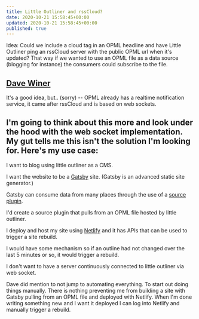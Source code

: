 ```yaml
---
title: Little Outliner and rssCloud?
date: 2020-10-21 15:58:45+00:00
updated: 2020-10-21 15:58:45+00:00
published: true
---
```


Idea: Could we include a cloud tag in an OPML headline and have Little Outliner ping an rssCloud server with the public OPML url when it's updated? That way if we wanted to use an OPML file as a data source (blogging for instance) the consumers could subscribe to the file.

## [Dave Winer](http://scripting.com/2020/10/22.html#a165831)

It's a good idea, but.. (sorry) -- OPML already has a realtime notification service, it came after rssCloud and is based on web sockets.

## I'm going to think about this more and look under the hood with the web socket implementation. My gut tells me this isn't the solution I'm looking for. Here's my use case:

I want to blog using little outliner as a CMS.

I want the website to be a [Gatsby](https://www.gatsbyjs.com/) site. (Gatsby is an advanced static site generator.)

Gatsby can consume data from many places through the use of a [source plugin](https://www.gatsbyjs.com/plugins/?=source).

I'd create a source plugin that pulls from an OPML file hosted by little outliner.

I deploy and host my site using [Netlify](https://www.netlify.com/) and it has APIs that can be used to trigger a site rebuild.

I would have some mechanism so if an outline had not changed over the last 5 minutes or so, it would trigger a rebuild.

I don't want to have a server continuously connected to little outliner via web socket.

Dave did mention to not jump to automating everything. To start out doing things manually. There is nothing preventing me from building a site with Gatsby pulling from an OPML file and deployed with Netlify.  When I'm done writing something new and I want it deployed I can log into Netlify and manually trigger a rebuild.

